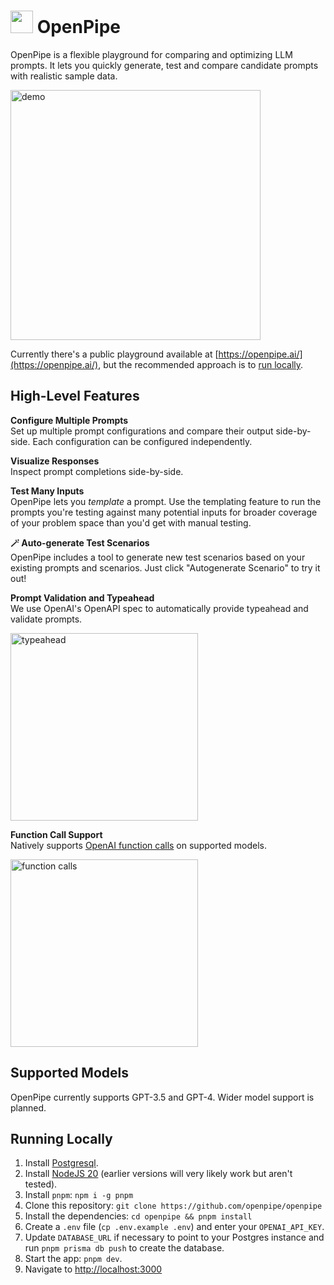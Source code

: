 
# <img src="https://github.com/openpipe/openpipe/assets/41524992/3fec1f7f-f55d-43e9-bfb9-fa709a618b49" width="36" height="36"> OpenPipe 

OpenPipe is a flexible playground for comparing and optimizing LLM prompts. It lets you quickly generate, test and compare candidate prompts with realistic sample data.

<img src="https://github.com/openpipe/openpipe/assets/176426/fc7624c6-5b65-4d4d-82b7-4a816f3e5678" alt="demo" height="400px">

Currently there's a public playground available at [https://openpipe.ai/](https://openpipe.ai/), but the recommended approach is to [run locally](#running-locally).

## High-Level Features

**Configure Multiple Prompts**  
Set up multiple prompt configurations and compare their output side-by-side. Each configuration can be configured independently.

**Visualize Responses**  
Inspect prompt completions side-by-side.

**Test Many Inputs**  
OpenPipe lets you *template* a prompt. Use the templating feature to run the prompts you're testing against many potential inputs for broader coverage of your problem space than you'd get with manual testing.

**🪄 Auto-generate Test Scenarios**  
OpenPipe includes a tool to generate new test scenarios based on your existing prompts and scenarios. Just click "Autogenerate Scenario" to try it out!

**Prompt Validation and Typeahead**  
We use OpenAI's OpenAPI spec to automatically provide typeahead and validate prompts.

<img alt="typeahead" src="https://github.com/openpipe/openpipe/assets/176426/acc638f8-d851-4742-8d01-fe6f98890840" height="300px">

**Function Call Support**  
Natively supports [OpenAI function calls](https://openai.com/blog/function-calling-and-other-api-updates) on supported models.

<img height="300px" alt="function calls" src="https://github.com/openpipe/openpipe/assets/176426/48ad13fe-af2f-4294-bf32-62015597fd9b">

## Supported Models
OpenPipe currently supports GPT-3.5 and GPT-4. Wider model support is planned.

## Running Locally

1. Install [Postgresql](https://www.postgresql.org/download/).
2. Install [NodeJS 20](https://nodejs.org/en/download/current) (earlier versions will very likely work but aren't tested).
3. Install `pnpm`: `npm i -g pnpm`
4. Clone this repository: `git clone https://github.com/openpipe/openpipe`
5. Install the dependencies: `cd openpipe && pnpm install`
6. Create a `.env` file (`cp .env.example .env`) and enter your `OPENAI_API_KEY`.
7. Update `DATABASE_URL` if necessary to point to your Postgres instance and run `pnpm prisma db push` to create the database.
8. Start the app: `pnpm dev`.
9. Navigate to [http://localhost:3000](http://localhost:3000)
